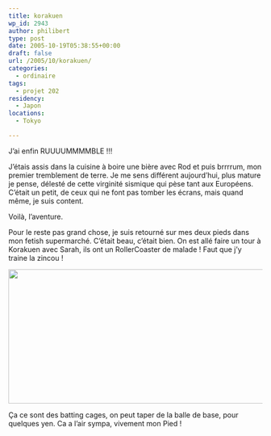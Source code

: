 ```yaml
---
title: korakuen
wp_id: 2943
author: philibert
type: post
date: 2005-10-19T05:38:55+00:00
draft: false
url: /2005/10/korakuen/
categories:
  - ordinaire
tags:
  - projet 202
residency:
  - Japon
locations:
  - Tokyo

---
```

J&rsquo;ai enfin RUUUUMMMMBLE !!!
  
J&rsquo;étais assis dans la cuisine à boire une bière avec Rod et puis brrrrum, mon premier tremblement de terre. Je me sens différent aujourd&rsquo;hui, plus mature je pense, délesté de cette virginité sismique qui pèse tant aux Européens. C&rsquo;était un petit, de ceux qui ne font pas tomber les écrans, mais quand même, je suis content.
  
Voilà, l&rsquo;aventure.

Pour le reste pas grand chose, je suis retourné sur mes deux pieds dans mon fetish supermarché. C&rsquo;était beau, c&rsquo;était bien. On est allé faire un tour à Korakuen avec Sarah, ils ont un RollerCoaster de malade ! Faut que j&rsquo;y traine la zincou !

[<img src="/uploads/2012/09/370676376806.jpeg" alt="" title="370676376806" width="554" height="266" class="alignnone size-full wp-image-2944" srcset="/uploads/2012/09/370676376806.jpeg 554w, /uploads/2012/09/370676376806-300x144.jpeg 300w, /uploads/2012/09/370676376806-263x126.jpeg 263w" sizes="(max-width: 554px) 100vw, 554px" />][1]

Ça ce sont des batting cages, on peut taper de la balle de base, pour quelques yen. Ca a l&rsquo;air sympa, vivement mon Pied !

 [1]: /uploads/2012/09/370676376806.jpeg
